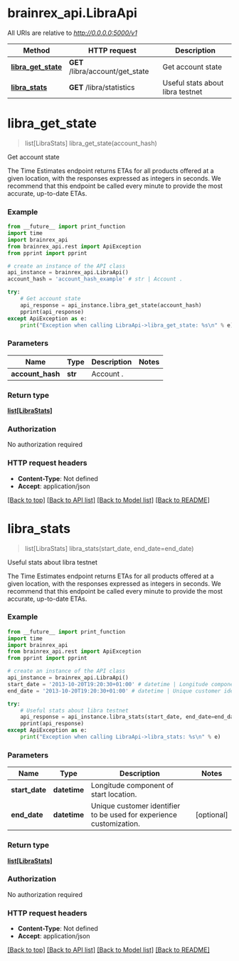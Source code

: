 # brainrex_api.LibraApi

All URIs are relative to *http://0.0.0.0:5000/v1*

Method | HTTP request | Description
------------- | ------------- | -------------
[**libra_get_state**](LibraApi.md#libra_get_state) | **GET** /libra/account/get_state | Get account state
[**libra_stats**](LibraApi.md#libra_stats) | **GET** /libra/statistics | Useful stats about libra testnet


# **libra_get_state**
> list[LibraStats] libra_get_state(account_hash)

Get account state

The Time Estimates endpoint returns ETAs for all products offered at a given location, with the responses expressed as integers in seconds. We recommend that this endpoint be called every minute to provide the most accurate, up-to-date ETAs.

### Example
```python
from __future__ import print_function
import time
import brainrex_api
from brainrex_api.rest import ApiException
from pprint import pprint

# create an instance of the API class
api_instance = brainrex_api.LibraApi()
account_hash = 'account_hash_example' # str | Account .

try:
    # Get account state
    api_response = api_instance.libra_get_state(account_hash)
    pprint(api_response)
except ApiException as e:
    print("Exception when calling LibraApi->libra_get_state: %s\n" % e)
```

### Parameters

Name | Type | Description  | Notes
------------- | ------------- | ------------- | -------------
 **account_hash** | **str**| Account . | 

### Return type

[**list[LibraStats]**](LibraStats.md)

### Authorization

No authorization required

### HTTP request headers

 - **Content-Type**: Not defined
 - **Accept**: application/json

[[Back to top]](#) [[Back to API list]](../README.md#documentation-for-api-endpoints) [[Back to Model list]](../README.md#documentation-for-models) [[Back to README]](../README.md)

# **libra_stats**
> list[LibraStats] libra_stats(start_date, end_date=end_date)

Useful stats about libra testnet

The Time Estimates endpoint returns ETAs for all products offered at a given location, with the responses expressed as integers in seconds. We recommend that this endpoint be called every minute to provide the most accurate, up-to-date ETAs.

### Example
```python
from __future__ import print_function
import time
import brainrex_api
from brainrex_api.rest import ApiException
from pprint import pprint

# create an instance of the API class
api_instance = brainrex_api.LibraApi()
start_date = '2013-10-20T19:20:30+01:00' # datetime | Longitude component of start location.
end_date = '2013-10-20T19:20:30+01:00' # datetime | Unique customer identifier to be used for experience customization. (optional)

try:
    # Useful stats about libra testnet
    api_response = api_instance.libra_stats(start_date, end_date=end_date)
    pprint(api_response)
except ApiException as e:
    print("Exception when calling LibraApi->libra_stats: %s\n" % e)
```

### Parameters

Name | Type | Description  | Notes
------------- | ------------- | ------------- | -------------
 **start_date** | **datetime**| Longitude component of start location. | 
 **end_date** | **datetime**| Unique customer identifier to be used for experience customization. | [optional] 

### Return type

[**list[LibraStats]**](LibraStats.md)

### Authorization

No authorization required

### HTTP request headers

 - **Content-Type**: Not defined
 - **Accept**: application/json

[[Back to top]](#) [[Back to API list]](../README.md#documentation-for-api-endpoints) [[Back to Model list]](../README.md#documentation-for-models) [[Back to README]](../README.md)

